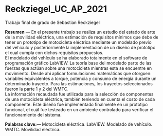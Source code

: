 # Reckziegel_UC_AP_2021
Trabajo final de grado de Sebastian Reckziegel
<p> 
<b>Resumen</b> — En el presente trabajo se realiza un estudio del estado de arte de la movilidad eléctrica, una estimación de requisitos mínimos que debe de tener un prototipo de motocicleta eléctrica mediante un modelado previo del vehículo y posteriormente la implementación de un diseño de prototipo el cual cumpla con dichos requisitos propuestos.<br>
El modelado del vehículo se ha elaborado totalmente en el software de programación gráfico LabVIEW. La teoría base del modelado parte de las fuerzas que actúan sobre una motocicleta mientras esta se encuentre en movimiento. Desde ahí aplicar formulaciones matemáticas que otorguen variables equivalentes a torque, potencia y consumo de energía durante un determinado trayecto. Para las estimaciones, los trayectos seleccionados fueron la parte 1 y 2 del WMTC.<br>
La información recaudada fue utilizada para la selección de componentes de una motocicleta eléctrica, también teniendo en cuenta el costo de cada componente. Este diseño fue implementado finalmente en un prototipo funcional, el cuál fue testeado en un ambiente controlado para verificar el funcionamiento del sistema.<br>
</p>
<b>Palabras clave:</b>— Motocicleta eléctrica. LabVIEW. Modelado de vehículo. WMTC. Movilidad eléctrica.
